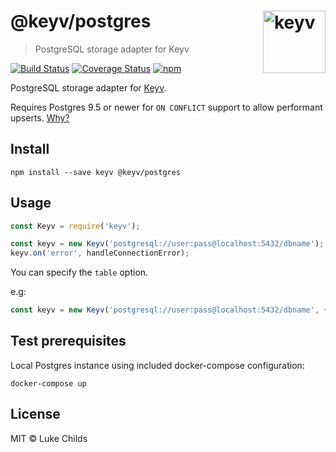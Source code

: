 # @keyv/postgres [<img width="100" align="right" src="https://rawgit.com/lukechilds/keyv/master/media/logo.svg" alt="keyv">](https://github.com/lukechilds/keyv)

> PostgreSQL storage adapter for Keyv

[![Build Status](https://travis-ci.org/lukechilds/keyv-postgres.svg?branch=master)](https://travis-ci.org/lukechilds/keyv-postgres)
[![Coverage Status](https://coveralls.io/repos/github/lukechilds/keyv-postgres/badge.svg?branch=master)](https://coveralls.io/github/lukechilds/keyv-postgres?branch=master)
[![npm](https://img.shields.io/npm/v/@keyv/postgres.svg)](https://www.npmjs.com/package/@keyv/postgres)

PostgreSQL storage adapter for [Keyv](https://github.com/lukechilds/keyv).

Requires Postgres 9.5 or newer for `ON CONFLICT` support to allow performant upserts. [Why?](https://stackoverflow.com/questions/17267417/how-to-upsert-merge-insert-on-duplicate-update-in-postgresql/17267423#17267423)

## Install

```shell
npm install --save keyv @keyv/postgres
```

## Usage

```js
const Keyv = require('keyv');

const keyv = new Keyv('postgresql://user:pass@localhost:5432/dbname');
keyv.on('error', handleConnectionError);
```

You can specify the `table` option.

e.g:

```js
const keyv = new Keyv('postgresql://user:pass@localhost:5432/dbname', { table: 'cache' });
```

## Test prerequisites
Local Postgres instance using included docker-compose configuration:
```
docker-compose up
```

## License

MIT © Luke Childs
